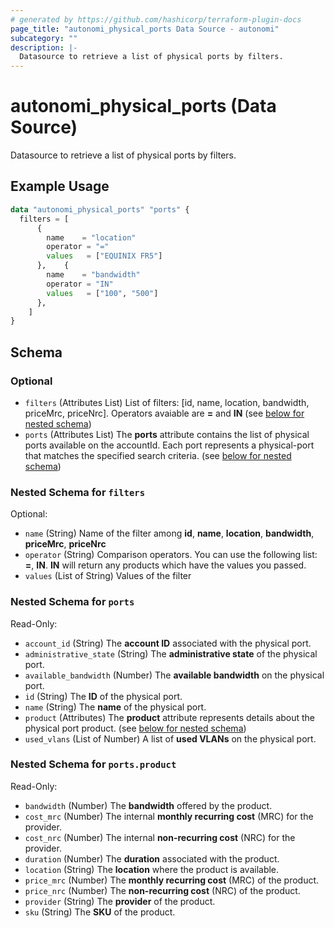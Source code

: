 ```yaml
---
# generated by https://github.com/hashicorp/terraform-plugin-docs
page_title: "autonomi_physical_ports Data Source - autonomi"
subcategory: ""
description: |-
  Datasource to retrieve a list of physical ports by filters.
---
```


# autonomi_physical_ports (Data Source)

Datasource to retrieve a list of physical ports by filters.

## Example Usage

```terraform
data "autonomi_physical_ports" "ports" {
  filters = [
      {
        name    = "location"
        operator = "="
        values   = ["EQUINIX FR5"]
      },    {
        name    = "bandwidth"
        operator = "IN"
        values   = ["100", "500"]
      },
    ]
}
```

<!-- schema generated by tfplugindocs -->
## Schema

### Optional

- `filters` (Attributes List) List of filters: [id, name, location, bandwidth, priceMrc, priceNrc].
Operators avaiable are **=** and **IN** (see [below for nested schema](#nestedatt--filters))
- `ports` (Attributes List) The **ports** attribute contains the list of physical ports available on the accountId.
Each port represents a physical-port that matches the specified search criteria. (see [below for nested schema](#nestedatt--ports))

<a id="nestedatt--filters"></a>
### Nested Schema for `filters`

Optional:

- `name` (String) Name of the filter among **id**, **name**, **location**, **bandwidth**, **priceMrc**, **priceNrc**
- `operator` (String) Comparison operators. You can use the following list: **=**, **IN**. **IN** will return any products which have the values you passed.
- `values` (List of String) Values of the filter


<a id="nestedatt--ports"></a>
### Nested Schema for `ports`

Read-Only:

- `account_id` (String) The **account ID** associated with the physical port.
- `administrative_state` (String) The **administrative state** of the physical port.
- `available_bandwidth` (Number) The **available bandwidth** on the physical port.
- `id` (String) The **ID** of the physical port.
- `name` (String) The **name** of the physical port.
- `product` (Attributes) The **product** attribute represents details about the physical port product. (see [below for nested schema](#nestedatt--ports--product))
- `used_vlans` (List of Number) A list of **used VLANs** on the physical port.

<a id="nestedatt--ports--product"></a>
### Nested Schema for `ports.product`

Read-Only:

- `bandwidth` (Number) The **bandwidth** offered by the product.
- `cost_mrc` (Number) The internal **monthly recurring cost** (MRC) for the provider.
- `cost_nrc` (Number) The internal **non-recurring cost** (NRC) for the provider.
- `duration` (Number) The **duration** associated with the product.
- `location` (String) The **location** where the product is available.
- `price_mrc` (Number) The **monthly recurring cost** (MRC) of the product.
- `price_nrc` (Number) The **non-recurring cost** (NRC) of the product.
- `provider` (String) The **provider** of the product.
- `sku` (String) The **SKU** of the product.
